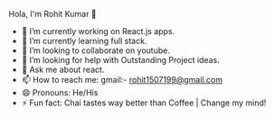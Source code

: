 Hola, I'm Rohit Kumar 👋

- 🔭 I’m currently working on React.js apps.
- 🌱 I’m currently learning full stack.
- 👯 I’m looking to collaborate on youtube.
- 🤔 I’m looking for help with Outstanding Project ideas.
- 💬 Ask me about react.
- 📫 How to reach me: gmail:- [rohit1507199@gmail.com](rohit1507199@gmail.com)
- 😄 Pronouns: He/His
- ⚡ Fun fact: Chai tastes way better than Coffee | Change my mind!
